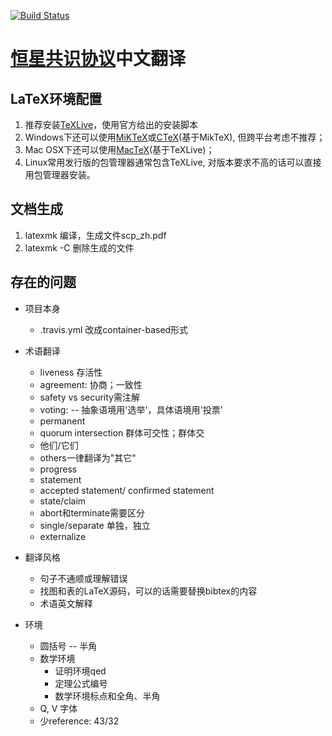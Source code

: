 [![Build Status](https://travis-ci.org/StellarCN/scp_zh.svg)](https://travis-ci.org/StellarCN/scp_zh)

[恒星共识协议](https://www.stellar.org/papers/stellar-consensus-protocol.pdf)中文翻译
======

LaTeX环境配置
------

1. 推荐安装[TeXLive](https://www.tug.org/texlive/)，使用官方给出的安装脚本
  1. Windows下还可以使用[MiKTeX](http://miktex.org/)或[CTeX](http://www.ctex.org/HomePage)(基于MikTeX), 但跨平台考虑不推荐；
  1. Mac OSX下还可以使用[MacTeX](https://tug.org/mactex/)(基于TeXLive)；
  1. Linux常用发行版的包管理器通常包含TeXLive, 对版本要求不高的话可以直接用包管理器安装。

文档生成
------
1. latexmk 编译，生成文件scp\_zh.pdf
1. latexmk -C 删除生成的文件


存在的问题
------

* 项目本身

  - .travis.yml 改成container-based形式
  

* 术语翻译

  - liveness 存活性
  - agreement: 协商；一致性
  - safety vs security需注解
  - voting: -- 抽象语境用'选举'，具体语境用'投票'
  - permanent
  - quorum intersection 群体可交性；群体交
  - 他们/它们
  - others一律翻译为"其它"
  - progress
  - statement
  - accepted statement/ confirmed statement
  - state/claim
  - abort和terminate需要区分
  - single/separate 单独，独立
  - externalize
  

* 翻译风格

  - 句子不通顺或理解错误
  - 找图和表的LaTeX源码，可以的话需要替换bibtex的内容
  - 术语英文解释
  

* 环境

  - 圆括号 -- 半角
  - 数学环境
    - 证明环境qed
    - 定理公式编号
    - 数学环境标点和全角、半角
  - Q, V 字体
  - 少reference: 43/32
